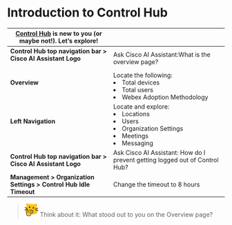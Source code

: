 # Introduction to Control Hub

|[**Control Hub**](http://admin.webex.com/) is new to you (or maybe not!). Let’s explore!|  |
| --- | --- |
| **Control Hub top navigation bar > Cisco AI Assistant Logo**<br><br>| Ask Cisco AI Assistant:What is the overview page?  |
| **Overview**<br><br>| Locate the following:<li>Total devices</li><li>Total users</li><li>Webex Adoption Methodology</li>|
| **Left Navigation**<br><br>|  Locate and explore:<li>Locations</li><li>Users</li><li>Organization Settings</li><li>Meetings</li><li>Messaging</li> |
| **Control Hub top navigation bar > Cisco AI Assistant Logo**| Ask Cisco AI Assistant: How do I prevent getting logged out of Control Hub? |
| **Management > Organization Settings > Control Hub Idle Timeout**|  Change the timeout to 8 hours   |


>![Think About It](template_assets/thinkingcat.png) Think about it: What stood out to you on the Overview page?
